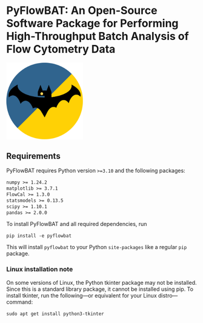 # PyFlowBAT: An Open-Source Software Package for Performing High-Throughput Batch Analysis of Flow Cytometry Data

<img src="./pyflowbat/resources/pyflowbat-logo.png" width=40% height=40%>

## Requirements

PyFlowBAT requires Python version `>=3.10` and the following packages:

```text
numpy >= 1.24.2
matplotlib >= 3.7.1
FlowCal >= 1.3.0
statsmodels >= 0.13.5
scipy >= 1.10.1
pandas >= 2.0.0
```

To install PyFlowBAT and all required dependencies, run

```text
pip install -e pyflowbat
```

This will install `pyflowbat` to your Python `site-packages` like a regular `pip` package.

### Linux installation note

On some versions of Linux, the Python tkinter package may not be installed.
Since this is a standard library package, it cannot be installed using pip.
To install tkinter, run the following&mdash;or equivalent for your Linux distro&mdash;command:

```text
sudo apt get install python3-tkinter
```
